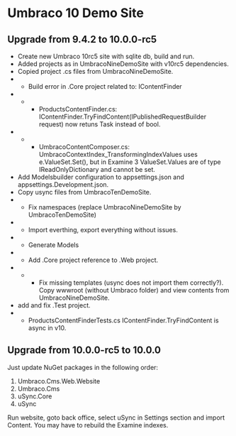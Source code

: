 # Umbraco 10 Demo Site 

## Upgrade from 9.4.2 to 10.0.0-rc5
- Create new Umbraco 10rc5 site with sqlite db, build and run.
- Added projects as in UmbracoNineDemoSite with v10rc5 dependencies.
- Copied project .cs files from UmbracoNineDemoSite.
- - Build error in .Core project related to: IContentFinder 
- - - ProductsContentFinder.cs: IContentFinder.TryFindContent(IPublishedRequestBuilder request) now retuns Task<bool> instead of bool.
- - - UmbracoContentComposer.cs: UmbracoContextIndex_TransformingIndexValues uses e.ValueSet.Set(), but in Examine 3 ValueSet.Values are of type IReadOnlyDictionary and cannot be set.
- Add Modelsbuilder configuration to appsettings.json and appsettings.Development.json.
- Copy usync files from UmbracoTenDemoSite.
- - Fix namespaces (replace UmbracoNineDemoSite by UmbracoTenDemoSite)
- - Import everthing, export everything without issues.
- - Generate Models
- - Add .Core project reference to .Web project.
- - - Fix missing templates (usync does not import them correctly?). Copy wwwroot (without Umbraco folder) and view contents from UmbracoNineDemoSite.
- add and fix .Test project.
- - ProductsContentFinderTests.cs IContentFinder.TryFindContent is async in v10.

## Upgrade from 10.0.0-rc5 to 10.0.0
Just update NuGet packages in the following order:
1. Umbraco.Cms.Web.Website
2. Umbraco.Cms
3. uSync.Core
4. uSync

Run website, goto back office, select uSync in Settings section and import Content.
You may have to rebuild the Examine indexes.